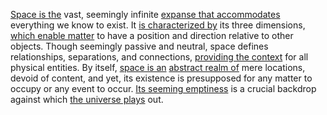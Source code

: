 
[Space is the](1/1/3/2/3/2/2/2/.Space) vast, seemingly infinite [expanse that accommodates](1/1/3/2/3/2/1/3/.Expanse) everything we know to exist. It [is characterized by](3/1/1/1/1/2/2/3/_Homogeneous-Heterogeneous) its three dimensions, [which enable matter](3/1/1/_Intention-Product) to have a position and direction relative to other objects. Though seemingly passive and neutral, space defines relationships, separations, and connections, [providing the context](3/1/1/2/3/2/1/2/_Meaning-Context) for all physical entities. By itself, [space is an](1/2/1/3/3/3/3/.Space) [abstract realm of](1/1/3/1/1/2/2/2/.Abstract) mere locations, devoid of content, and yet, its existence is presupposed for any matter to occupy or any event to occur. [Its seeming emptiness](1/2/1/2/1/2/.Empty%20Space) is a crucial backdrop against which [the universe plays](3/1/3/2/1/.Principles%20of%20Games) out.

